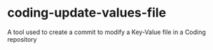 # coding-update-values-file
A tool used to create a commit to modify a Key-Value file in a Coding repository
